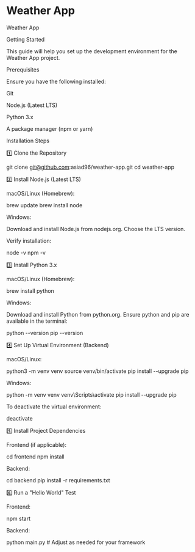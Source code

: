 # Weather App
Weather App

Getting Started

This guide will help you set up the development environment for the Weather App project.

Prerequisites

Ensure you have the following installed:

Git

Node.js (Latest LTS)

Python 3.x

A package manager (npm or yarn)

Installation Steps

1️⃣ Clone the Repository

git clone git@github.com:asiad96/weather-app.git
cd weather-app

2️⃣ Install Node.js (Latest LTS)

macOS/Linux (Homebrew):

brew update
brew install node

Windows:

Download and install Node.js from nodejs.org. Choose the LTS version.

Verify installation:

node -v
npm -v

3️⃣ Install Python 3.x

macOS/Linux (Homebrew):

brew install python

Windows:

Download and install Python from python.org.
Ensure python and pip are available in the terminal:

python --version
pip --version

4️⃣ Set Up Virtual Environment (Backend)

macOS/Linux:

python3 -m venv venv
source venv/bin/activate
pip install --upgrade pip

Windows:

python -m venv venv
venv\Scripts\activate
pip install --upgrade pip

To deactivate the virtual environment:

deactivate

5️⃣ Install Project Dependencies

Frontend (if applicable):

cd frontend
npm install

Backend:

cd backend
pip install -r requirements.txt

6️⃣ Run a "Hello World" Test

Frontend:

npm start

Backend:

python main.py  # Adjust as needed for your framework
